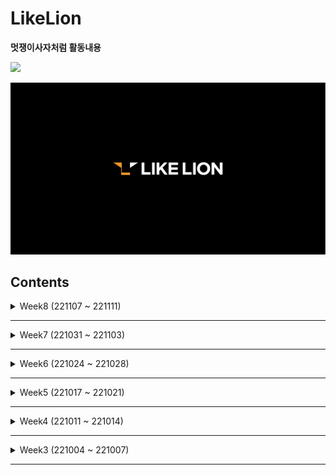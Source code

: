 # LikeLion
**멋쟁이사자처럼 활동내용**

<img src="https://img.shields.io/badge/Java-007396?style=plastic&logo=java&logoColor=white"><br>

<img src="LIKELION_Image.png">

## Contents
<details>
<summary>Week8 (221107 ~ 221111)</summary>

## Week8 (221107 ~ 221111)
### 221107 (하샤드 수, 나누어 떨어지는 숫자 배열, 게시판 새 글 생성 및 DB 저장(MVC, JPA, mustache))
- `Programmers_12947` : 하샤드 수
- `Programmers_12910` : 나누어 떨어지는 숫자 배열
- **SpringBoot-mustache-bbs** : 게시판 새 글 생성 및 DB 저장(MVC, JPA, mustache)

### 221108 ()
- 

### 221109 ()
- 

### 221110 ()
- 

### 221111 ()
- 

</details>

---

<details>
<summary>Week7 (221031 ~ 221103)</summary>

## Week7 (221031 ~ 221103)
### 221031 (모의고사, Hospital 데이터 파싱)
- `Programmers_42840` : 모의고사
- **SpringBootCoreGuide** : Hospital 데이터 파싱

### 221101 (소수찾기, Hospital add, getCount, deleteAll, findById 구현)
- `Programmers_12921` : 소수찾기
- **SpringBootCoreGuide** : Hospital add, getCount, deleteAll, findById 구현

### 221102 (에라토스테네스의 체(% 연산자), Hospital 데이터 DB에 Insert하기, Controller로 데이터 불러와서 Web으로 리턴하기, Docker 빌드 및 SpringBoot 실행)
- SieveOfEratosthenes : 에라토스테네스의 체(% 연산자)
- **SpringBootCoreGuide** : Hospital 데이터 DB에 Insert하기, Controller로 데이터 불러와서 Web으로 리턴하기, Docker 빌드 및 SpringBoot 실행

### 221103 (에라토스테네스의 체(배수 사용), Docker wordpress, volume)
- SieveOfEratosthenes : 에라토스테네스의 체(배수 사용)

</details>

---

<details>
<summary>Week6 (221024 ~ 221028)</summary>

## Week6 (221024 ~ 221028)
### 221024 (k번째 수, DataSource 인터페이스 적용, 익명클래스 도입, JdbcContext 분리, JdbcTemplate 사용)
- `KthNum_Programmers_42748` : K번째 수
- **LikeLion-gradle** . `dao` : DAO 복습(221021 내용)
- **Read-line-parser-gradle** . `dao` : DataSource 인터페이스, 익명클래스, JdbcContext, JdbcTemplate

### 221025 (Hash, Dao 총 복습)
- HashFunction, HashTableFunction : Hash 알고리즘 구현
- **Toby_Spring_Final** . `dao` : Dao 총 복습

### 221026 (Hash 충돌 방지, Spring boot 프로젝트 생성, @RestController, @RequestMapping, @GetMapping, @PathVariable)
- HashTableFunctionImprove : Hash 충돌 방지 구현
- **SpringBootCoreGuide** . `controller` : @RestController, @RequestMapping, @GetMapping, @PathVariable

### 221027 (Hash(완주하지 못한 선수), Git Fork하는 법, GET(@RequestParam), POST(@RequestBody), Put(@ResponseEntity), Swagger)
- `Programmers_42576` : Hash(완주하지 못한 선수)
- **SpringBootCoreGuide** . `controller` : GET(@RequestParam), POST(@RequestBody), Put(@ResponseEntity), Swagger

### 221028 (Hash(폰켓몬, 전화번호 목록), 로그 남기는 방법(@Slf4j, log.info), SpringBoot와 jdbcTemplate을 이용해 CRUD 구현)
- `Programmers_1845` : Hash(폰켓몬)
- `Programmers_42577` : Hash(전화번호 목록)
- **SpringBootCoreGuide** . `controller`
  - GetController : 로그 남기는 방법(@Slf4j, log.info)
- **SpringBootCoreGuide** . UserController, UserDao, User : SpringBoot와 jdbcTemplate을 이용해 CRUD 구현

</details>

---

<details>
<summary>Week5 (221017 ~ 221021)</summary>

## Week5 (221017 ~ 221021)
### 221017 (별찍기, 자바 DB 연동)
- RightTriangle : 직각삼각형 별찍기
- Pyramid : 피라미드 별찍기
- Rhombus : 마름모 별찍기
- **Read-line-parser-gradle** . `dao` : 자바 DB 연동

### 221018 (별찍기, 리펙토링 - 추상 클래스, Class 분리, 인터페이스 도입)
- SquareStar : 정사각형 별찍기
- RectangleStar : 직사각형 별찍기
- **Read-line-parser-gradle** . `dao` : 리펙토링 - 추상 클래스, Class 분리, 인터페이스 도입

### 221019 (Stack, 리펙토링 - Interface 도입 이해, Factory 적용, Spring 적용, deleteAll, getCount 추가)
- `stack` : Stack 구현
- **Read-line-parser-gradle** . `dao` : 리펙토링 - Factory 적용, Spring 적용

### 221020 (Stack, DAO 복습)
- **LikeLion-gradle** . `stack` : Stack 기능 및 테스트 추가 (isEmpty, peek)
- **LikeLion-gradle** . `dao` : DAO 복습(221019 내용)
- **Read-line-parser-gradle** . `dao` : deleteAll, getCount 메소드 및 테스트 추가, findById 예외처리, 테스트 코드에 @BeforeEach추가

### 221021 (괄호 풀기 알고리즘, 인터페이스를 활용한 코드 개선 - try/catch 중복 제거, jdbcContextWithStatementStrategy 사용)
- **LikeLion-gradle** . `stack`.`bracket : 괄호 풀기 알고리즘
- **LikeLion-gradle** . `dao` : DAO 복습(221020 내용)
- **Read-line-parser-gradle** . `dao` : StatementStrategy 인터페이스 생성, 인터페이스를 활용한 코드 개선(ex.jdbcContextWithStatementStrategy 사용)

</details>

---

<details>
<summary>Week4 (221011 ~ 221014)</summary>

## Week4 (221011 ~ 221014)
### 221011 (알고리즘, Docker, MySQL)
- Programmers_12931 : 자릿수 더하기

### 221012 (csv parser)
- `domain`<br>
  ◻ Hospital : 데이터를 저장할 클래스 정의
- `parser`<br>
  ◻ Parser : T를 리턴하는 parse 함수를 가지고 있는 interface (HospitalParser처럼 응용가능)<br>
  ◻ HospitalParser : 파일은 ,로 분리 후 0인덱스 값을 Hospital 형태로 리턴
- FileController : 각 줄을 읽어 T 형태로 리턴
- ParserMain : 서울시 병의원 위치 정보.csv를 가져와 사이즈와 id 출력

### 221013 (SelectionSort, .sql 형식으로 데이터 전처리)
- `bubblesort`<br>
  ◻ BubbleSort01 : 버블 정렬 알고리즘(앞에서부터 값 고정)
- LikeLion-gradle Repository : .sql 형식으로 데이터 전처리 후 MySQL에 불러오기

### 221014 (InsertionSort, 병원 데이터 DB 넣기)
- `insertionsort`<br>
  ◻ InsertionSort01 : 삽입 정렬 알고리즘(이중 for문 사용)<br>
  ◻ InsertionSort02 : 삽입 정렬 알고리즘(재귀 함수 사용)
- **Read-line-parser-gradle** . `line` : 병원 데이터 파싱하여 전처리 후, DB에 넣기

</details>

---

<details>
<summary>Week3 (221004 ~ 221007)</summary>

## Week3 (221004 ~ 221007)
### 221004 (Array)
- HelloWorld : Hello World 출력
- ArrayTest : 크기가 10인 배열 만들고 1~10 넣고 출력
- PrintChange, PrintChange2 : 거스름돈 문제
- `Even_Odd` : 홀수 짝수 문제
- `Even_Odd_1161` : 정수를 입력 받아 홀수 짝수 문제

### 221005 (Interface, List)
- `randomCalculator`<br>
  ◻ interface를 만들어 랜덤한 수<br>
  ◻ 특정한 수 생성 함수 만든 후 사칙연산(baseNum 이용한 생성자 추가)
- Calculator, CalculatorMain : 매개 변수 2개를 이용하여 사칙연산
- `Collection`<br>
  ◻ List를 이용하여 임의의 이름 출력<br>
  ◻ 5명의 정보(반, 이름, 깃주소) 출력

### 221006 (List, Set, Map)
- `Student_List` : List를 활용하여 학생이름 5명 출력
- SetExercise : Set 테스트
- `randomNumberSet` : 50개 랜덤한 수 생성 후 중복 제거
- `randomAlphabetSet` : 50개 랜덤한 알파벳 생성 후 중복 제거
- `MapTest`<br>
  ◻ Map에 이름과 깃주소를 넣고 출력<br>
  ◻ 깃주소를 하나 가져와서 알파벳별, 알파벳이 아닌 문자별 개수 출력<br>
  ◻ 문자열 알파벳 개수 출력
- `File`<br>
  ◻ 파일에서 읽어서 한글자, 두글자, n글자 출력<br>
  ◻ 파일목록 출력<br>
  ◻ 1줄, n줄 읽기

### 221007 (대용량파일 불러오기)
- `MiniProject` :  2021년 인구관련연간 자료를 활용하여 2021 서울에서 가장 많이 이사간 지역은 어디인지 알아내기<br>
  ◻ 파일 생성 및 작성<br>
  ◻ 모든 전입 전출 경우의 수, 특정 전출에 따른 모든 전입 경우의 수, 특정 전입 전출 경우의 수 출력<br>
  ◻ 히트맵을 위한 데이터 전처리 후 히트맵 그리기<br>
- ReadFile : 파일 읽어서 출력

</details>

---

